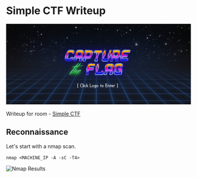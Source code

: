 # Simple CTF Writeup

![Nmap Results](/thm/images/simple/banner.png)

Writeup for room - [Simple CTF](https://tryhackme.com/room/easyctf)

## Reconnaissance

Let's start with a nmap scan.

```
nmap <MACHINE_IP -A -sC -T4>
```

![Nmap Results](/thm/images/simple/nmap)
